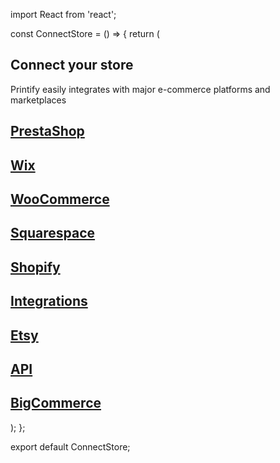 import React from 'react';

const ConnectStore = () => {
    return (
        <div className="connect-store-wrapper py-10">
            <h2 className="title text-2xl font-bold text-center mb-4">Connect your store</h2>
            <p className="description text-center text-lg text-gray-700 mb-8">
                Printify easily integrates with major e-commerce platforms and marketplaces
            </p>
            <div className="stores relative w-full flex items-center justify-center">
                <div className="stores-area relative w-full h-80">
                    <div className="stores-background absolute inset-0 bg-gray-100"></div>
                    <a
                        href="/prestashop/"
                        className="store store-presta absolute left-[24%] top-[48%] opacity-100"
                    >
                        <h2 className="text-sm">PrestaShop</h2>
                    </a>
                    <a
                        href="/wix/"
                        className="store store-wix absolute left-[95%] top-[0%] opacity-100"
                    >
                        <h2 className="text-sm">Wix</h2>
                    </a>
                    <a
                        href="/woocommerce/"
                        className="store store-woo absolute left-[77%] top-[35%] opacity-100"
                    >
                        <h2 className="text-sm">WooCommerce</h2>
                    </a>
                    <a
                        href="/squarespace/"
                        className="store store-squarespace absolute left-[64%] top-[10%] opacity-100"
                    >
                        <h2 className="text-sm">Squarespace</h2>
                    </a>
                    <a
                        href="/shopify/"
                        className="store store-shopify absolute left-[52%] top-[75%] opacity-100"
                    >
                        <h2 className="text-sm">Shopify</h2>
                    </a>
                    <a
                        href="/integrations/"
                        className="store store-integrations absolute left-[38%] top-[70%] opacity-100"
                    >
                        <h2 className="text-sm">Integrations</h2>
                    </a>
                    <a
                        href="/etsy/"
                        className="store store-etsy absolute left-[88%] top-[59%] opacity-100"
                    >
                        <h2 className="text-sm">Etsy</h2>
                    </a>
                    <a
                        href="/printify-api/"
                        className="store store-api absolute left-[2%] top-[64%] opacity-100"
                    >
                        <h2 className="text-sm">API</h2>
                    </a>
                    <a
                        href="/bigcommerce/"
                        className="store store-bigcommerce absolute left-[32%] top-[3%] opacity-100"
                    >
                        <h2 className="text-sm">BigCommerce</h2>
                    </a>
                    <div className="store store-printify absolute inset-0 opacity-100" />
                </div>
            </div>
        </div>
    );
};

export default ConnectStore;

